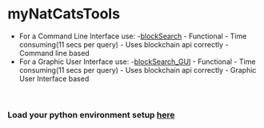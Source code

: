 # myNatCatsTools
- For a Command Line Interface use:
    -[blockSearch](https://github.com/Juniorduc44/myNatCatsTools/blob/main/blockSearch.py)
      - Functional
      - Time consuming(11 secs per query)
      - Uses blockchain api correctly
      - Command line based
- For a Graphic User Interface use:
   -[blockSearch_GUI](https://github.com/Juniorduc44/myNatCatsTools/blob/main/blockSearch_GUI.py)
      - Functional
      - Time consuming(11 secs per query)
      - Uses blockchain api correctly
      - Graphic User Interface based

</br>

### Load your python environment setup [here](https://github.com/Juniorduc44/myNatCatsTools/blob/main/loadPythonEnv.md)